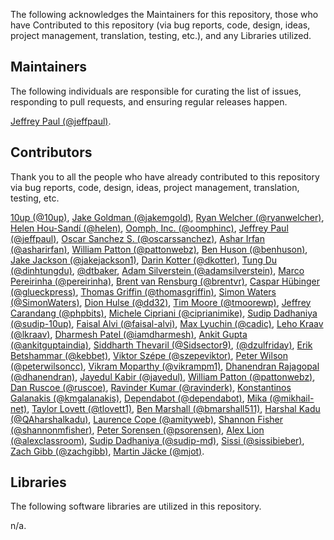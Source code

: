 The following acknowledges the Maintainers for this repository, those who have Contributed to this repository (via bug reports, code, design, ideas, project management, translation, testing, etc.), and any Libraries utilized.

## Maintainers

The following individuals are responsible for curating the list of issues, responding to pull requests, and ensuring regular releases happen.

[Jeffrey Paul (@jeffpaul)](https://github.com/jeffpaul).

## Contributors

Thank you to all the people who have already contributed to this repository via bug reports, code, design, ideas, project management, translation, testing, etc.

[10up (@10up)](https://github.com/10up), [Jake Goldman (@jakemgold)](https://github.com/jakemgold), [Ryan Welcher (@ryanwelcher)](https://github.com/ryanwelcher), [Helen Hou-Sandí (@helen)](https://github.com/helen), [Oomph, Inc. (@oomphinc)](https://github.com/oomphinc), [Jeffrey Paul (@jeffpaul)](https://github.com/jeffpaul), [Oscar Sanchez S. (@oscarssanchez)](https://github.com/oscarssanchez), [Ashar Irfan (@asharirfan)](https://github.com/asharirfan), [William Patton (@pattonwebz)](https://github.com/pattonwebz), [Ben Huson (@benhuson)](https://github.com/benhuson), [Jake Jackson (@jakejackson1)](https://github.com/jakejackson1), [Darin Kotter (@dkotter)](https://github.com/dkotter), [Tung Du (@dinhtungdu)](https://github.com/dinhtungdu), [@dtbaker](https://github.com/dtbaker), [Adam Silverstein (@adamsilverstein)](https://github.com/adamsilverstein), [Marco Pereirinha (@pereirinha)](https://github.com/pereirinha), [Brent van Rensburg (@brentvr)](https://github.com/brentvr), [Caspar Hübinger (@glueckpress)](https://github.com/glueckpress), [Thomas Griffin (@thomasgriffin)](https://github.com/thomasgriffin), [Simon Waters (@SimonWaters)](https://github.com/SimonWaters), [Dion Hulse (@dd32)](https://github.com/dd32), [Tim Moore (@tmoorewp)](https://github.com/tmoorewp), [Jeffrey Carandang (@phpbits)](https://github.com/phpbits), [Michele Cipriani (@ciprianimike)](https://github.com/ciprianimike), [Sudip Dadhaniya (@sudip-10up)](https://github.com/sudip-10up), [Faisal Alvi (@faisal-alvi)](https://github.com/faisal-alvi), [Max Lyuchin (@cadic)](https://github.com/cadic), [Leho Kraav (@lkraav)](https://github.com/lkraav), [Dharmesh Patel (@iamdharmesh)](https://github.com/iamdharmesh), [Ankit Gupta (@ankitguptaindia)](https://github.com/ankitguptaindia), [Siddharth Thevaril (@Sidsector9)](https://profiles.wordpress.org/Sidsector9/), [(@dzulfriday)](https://profiles.wordpress.org/dzulfriday/), [Erik Betshammar (@kebbet)](https://github.com/kebbet), [Viktor Szépe (@szepeviktor)](https://github.com/szepeviktor), [Peter Wilson (@peterwilsoncc)](https://github.com/peterwilsoncc), [Vikram Moparthy (@vikrampm1)](https://github.com/vikrampm1), [Dhanendran Rajagopal (@dhanendran)](https://github.com/dhanendran), [Jayedul Kabir (@jayedul)](https://github.com/jayedul), [William Patton (@pattonwebz)](https://github.com/pattonwebz), [Dan Ruscoe (@ruscoe)](https://github.com/ruscoe), [Ravinder Kumar (@ravinderk)](https://github.com/ravinderk), [Konstantinos Galanakis (@kmgalanakis)](https://github.com/kmgalanakis), [Dependabot (@dependabot)](https://github.com/apps/dependabot), [Mika (@mikhail-net)](https://github.com/mikhail-net), [Taylor Lovett (@tlovett1)](https://github.com/tlovett1), [Ben Marshall (@bmarshall511)](https://github.com/bmarshall511), [Harshal Kadu (@QAharshalkadu)](https://github.com/QAharshalkadu), [Laurence Cope (@amityweb)](https://github.com/amityweb), [Shannon Fisher (@shannonmfisher)](https://github.com/shannonmfisher), [Peter Sorensen (@psorensen)](https://github.com/psorensen), [Alex Lion (@alexclassroom)](https://github.com/alexclassroom), [Sudip Dadhaniya (@sudip-md)](https://github.com/sudip-md), [Sissi (@sissibieber)](https://github.com/sissibieber), [Zach Gibb (@zachgibb)](https://github.com/zachgibb), [Martin Jäcke (@mjot)](https://github.com/mjot).

## Libraries

The following software libraries are utilized in this repository.

n/a.
